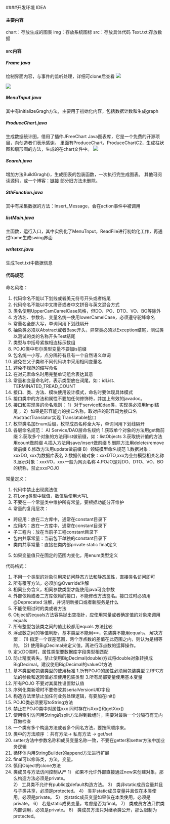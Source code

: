 ####开发环境
IDEA

#### 主要内容

chart：存放生成的图表
img：存放系统图标
src：存放具体代码
Text.txt:存放数据

#### src内容

##### Frame.java 
绘制界面内容，与事件的监听处理，详细可clone后查看
![](https://img2020.cnblogs.com/blog/1474762/202003/1474762-20200328152846590-666742195.png)

![](https://img2020.cnblogs.com/blog/1474762/202003/1474762-20200328152808109-1515449448.png)

##### MenuTnput.java 
其中有initializeGragh方法，主要用于初始化内容，包括数据计数和生成graph

##### ProduceChart.java 

生成数据统计图，借用了插件JFreeChart Java图表库，它是一个免费的开源项目，向创造者们表示感谢。
里面有ProduceChart，ProduceChartC2，生成柱状图和扇形图的方法，生成的在chart文件中。
![](https://img2020.cnblogs.com/blog/1474762/202003/1474762-20200328160117197-930729053.png)

##### Search.java 
增加方法BuildGragh()，生成图表的包装函数，一次执行完生成图表。
其他可阅读源码，或一个博客：[链接](https://www.cnblogs.com/2017xinghui/p/12452438.html)
部分旧方法未删除。
##### SthFunction.java 
其中有采集数据的方法：Insert_Message，会在action事件中被调用
##### listMain.java 
主函数，运行入口，其中实例化了MenuTnput，ReadFile进行初始化工作，再通过frame生成swing界面
##### writetxt.java
生成Text.txt中数据信息






#### 代码规范

命名风格：

 1. 代码命名不能以下划线或者美元符号开头或者结尾
 2. 代码命名不能以中文拼音或者中文拼音与英文混合方式
 3. 类名使用UpperCamCamelCase风格，但DO、PO、DTO、VO、BO等除外
 4. 方法名、参数名、变量名统一使用lowerCamelCase，必须遵守驼峰命名
 5. 常量名全部大写，单词间用下划线隔开
 6. 抽象类必须以Abstract或者Base开头，异常类必须以Exception结尾，测试类以测试的类的名称开头Test结尾
 7. 类型与中括号紧挨相连标示数组
 8. POJO类中布尔类型变量不要加is前缀
 9. 包名统一小写，点分隔符有且有一个自然语义单词
 10. 避免在父子类和不同代码块中采用相同变量名
 11. 避免不规范的缩写命名
 12. 在对元素命名时用完整单词组合表达其意
 13. 常量和变量命名时，表示类型放在词尾，如：idList、TERMINATED_TREAD_COUNT
 14. 接口、类、方法、模块使用设计模式，命名时要体现具体模式
 15. 接口类中的方法和属性不要加任何修饰符，并加上有效的javadoc。
 16. 接口和实现类的命名规则：
     1）对于service和dao类，实现类必须用Impl结尾；
     2）如果是形容能力的接口名称，取对应的形容词为接口名 AbstractTranslator实现 Translatable接口
 17. 枚举类名加Enum后缀，枚举成员名称全大写，单词间用下划线隔开
 18. 各层命名规范：
     A) Service/DAO层命名规约
        1.获取单个对象的方法用get做前缀
        2.获取多个对象的方法用list做前缀，如：listObjects
        3.获取统计值的方法用count做前缀
        4.插入方法用save/insert做前缀
        5.删除方法用delete/remove做前缀
        6.修改方法用update做前缀
     B）领域模型命名规范
        1.数据对象：xxxDO, xxx为数据库表名
        2.数据传输对象：xxxDTO,xxx为业务模型相关名称
        3.展示对象：xxxVO，xxx一般为网页名称
        4.POJO是对DO、DTO、VO、BO的统称，禁止xxxPOJO


常量定义：

 1. 代码中禁止出现魔法值
 2. 在Long类型中赋值，数值后使用大写L
 3. 不要在一个常量类中维护所有常量，要根据功能分开维护
 4. 常量的复用层次：
* 跨应用：放在二方库中，通常在constant目录下
* 应用内：放在一方库中，通常在constant目录下
* 子工程内：放在当前子工程constant目录下
* 包内共享常量：当前包下单独的constant目录下
* 类内共享常量：直接在类内部private static final定义
 5. 如果变量值只在固定的范围内变化，用enum类型定义

代码格式：

 1. 不用一个类型的对象引用来访问静态方法和静态属性，直接类名访问即可
 2. 所有覆写方法，必须加@Override注解
 3. 相同业务含义，相同参数类型才能使用java可变参数
 4. 外部依赖或者二方库依赖的接口，不能修改方法签名。接口过时必须用@Deprecated 注解，并说明新接口或者新服务是什么
 5. 不能使用过时的类或者方法
 6.  Object的equals方法容易抛出空指针，应使用常量或者确定值的对象来调用equals
 7. 所有整型包装类之间的值比较都用equals 方法比较
 8. 浮点数之间的等值判断，基本类型不能用==，包装类不能用equals。
    解决方案：
(1) 指定一个误差范围，两个浮点数的差值在此范围之内，则认为是相等的。
(2) 使用BigDecimal来定义值，再进行浮点数的运算操作。
 9. 定义DO类时，属性类型要数据库字段类型相匹配
 10. 防止精度丢失，禁止使用BigDecimal(double)方式将double对象转换成BigDecimal。建议使用BigDecimal的valueOf方法
 11. 基本类型和包装类型的使用标准
     1.所有POJO的属性必须用包装类型
     2.RPC方法的参数和返回值必须使用包装类型
     3.所有局部变量使用基本变量
 12. 所有POJO 不要对其属性设置默认值
 13. 序列化类新增时不要修改其serialVersionUID字段
 14. 构造方法里禁止加任何业务处理逻辑，有要加在init()
 15. POJO类必须要写toString方法
 16. 禁止在POJO类中对属性xxx 同时存在isXxx()和getXxx()
 17. 使用索引访问用String的split方法得到数组时，需要对最后一个分隔符有无内容做检查
 18.   一个类有多个构造方法或者多个同名方法，要按照顺序来。
 19. 类中的方法顺序 ：共有方法-> 私有方法 -> get/set
 20. setter方法中参数名称和成员变量名称一致，不要在getter和setter方法中加业务逻辑
 21. 循环体内用StringBuilder的append方法进行扩展
 22. final可以修饰类，方法，变量。
 23. 慎用Object的clone方法
 24. 类成员与方法访问控制从严
    1） 如果不允许外部直接通过new来创建对象，那么构造方法必须是private。     
    2） 工具类不允许有public或default构造方法。
    3） 类非static成员变量并且与子类共享，必须是protected。
    4） 类非static成员变量并且仅在本类使用，必须是private。
    5） 类static成员变量如果仅在本类使用，必须是private。 
    6） 若是static成员变量，考虑是否为final。
    7） 类成员方法只供类内部调用，必须是private。 
    8） 类成员方法只对继承类公开，那么限制为protected。










































































